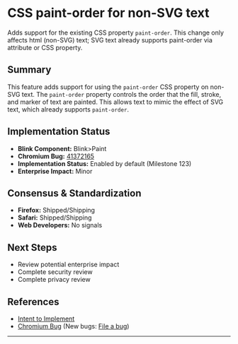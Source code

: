 

 # CSS paint-order for non-SVG text

Adds support for the existing CSS property `paint-order`. This change only affects html (non-SVG) text; SVG text already supports paint-order via attribute or CSS property.

## Summary

This feature adds support for using the `paint-order` CSS property on non-SVG text. The `paint-order` property controls the order that the fill, stroke, and marker of text are painted. This allows text to mimic the effect of SVG text, which already supports `paint-order`.

## Implementation Status

- **Blink Component:** Blink>Paint
- **Chromium Bug:** [41372165](https://crbug.com/41372165)
- **Implementation Status:** Enabled by default (Milestone 123)
- **Enterprise Impact:** Minor

## Consensus & Standardization 

- **Firefox:** Shipped/Shipping
- **Safari:** Shipped/Shipping  
- **Web Developers:** No signals

## Next Steps

- Review potential enterprise impact
- Complete security review
- Complete privacy review

## References

- [Intent to Implement](https://groups.google.com/a/chromium.org/d/msgid/blink-dev/CAHOQ7J9i%3DwoeX%2Bh%2B1rwpidM%3D5SiMPnCq9fskupy2tDUjXcMAMw%40mail.gmail.com)
- [Chromium Bug](https://crbug.com/41372165) (New bugs: [File a bug](https://bugs.chromium.org/p/chromium/issues/entry?components=Blink%3EPaint&cc=szager%40chromium.org))

---